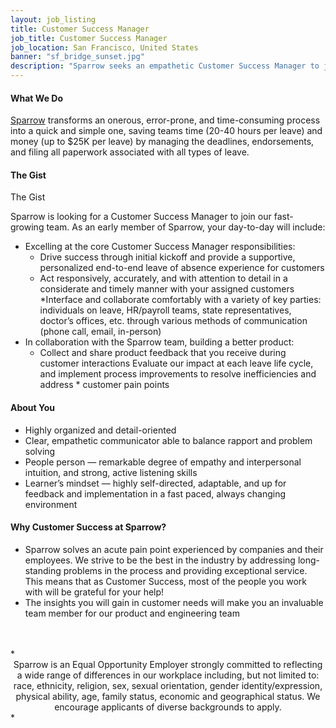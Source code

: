 ```yaml
---
layout: job_listing
title: Customer Success Manager
job_title: Customer Success Manager
job_location: San Francisco, United States
banner: "sf_bridge_sunset.jpg"
description: "Sparrow seeks an empathetic Customer Success Manager to join our fast-growing team."
---
```


#### What We Do

[Sparrow](https://trysparrow.com/careers) transforms an onerous, error-prone, and time-consuming process into a quick and simple one, saving teams time (20-40 hours per leave) and money (up to $25K per leave) by managing the deadlines, endorsements, and filing all paperwork associated with all types of leave.


#### The Gist

The Gist

Sparrow is looking for a Customer Success Manager to join our fast-growing team. As an early member of Sparrow, your day-to-day will include:
 * Excelling at the core Customer Success Manager responsibilities: 
    * Drive success through initial kickoff and provide a supportive, personalized end-to-end leave of absence experience for customers
    * Act responsively, accurately, and with attention to detail in a considerate and timely manner with your assigned customers 
    *Interface and collaborate comfortably with a variety of key parties: individuals on leave, HR/payroll teams, state representatives, doctor’s offices, etc. through various methods of communication (phone call, email, in-person)
 * In collaboration with the Sparrow team, building a better product:
   * Collect and share product feedback that you receive during customer interactions 
Evaluate our impact at each leave life cycle, and implement process improvements to resolve inefficiencies and address    * customer pain points


#### About You

 * Highly organized and detail-oriented
 * Clear, empathetic communicator able to balance rapport and problem solving
 * People person — remarkable degree of empathy and interpersonal intuition, and strong, active listening skills
 * Learner’s mindset —  highly self-directed, adaptable, and up for feedback and implementation in a fast paced, always changing environment

#### Why Customer Success at Sparrow?

 * Sparrow solves an acute pain point experienced by companies and their employees. We strive to be the best in the industry by addressing long-standing problems in the process and providing exceptional service. This means that as Customer Success, most of the people you work with will be grateful for your help!
 * The insights you will gain in customer needs will make you an invaluable team member for our product and engineering team

<br>
<br>
*<center>
  Sparrow is an Equal Opportunity Employer strongly committed to reflecting a wide range of
  differences in our workplace including, but not limited to: race, ethnicity, religion, sex,
  sexual orientation, gender identity/expression, physical ability, age, family status, economic
  and geographical status. We encourage applicants of diverse backgrounds to apply.
  </center>*
